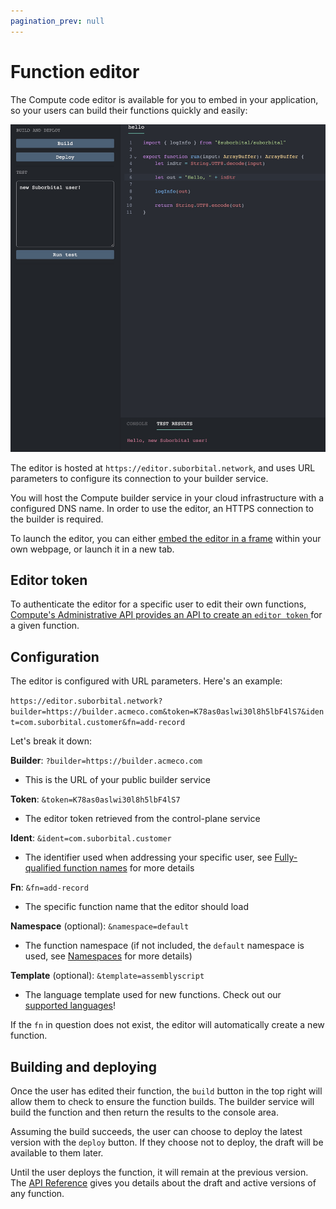 ```yaml
---
pagination_prev: null
---
```


# Function editor

The Compute code editor is available for you to embed in your application, 
so your users can build their functions quickly and easily:

![Compute editor containing a 'Hello' function](../../assets/editor-screen.png)

The editor is hosted at `https://editor.suborbital.network`, and uses URL parameters to configure its connection to your builder service.

You will host the Compute builder service in your cloud infrastructure with a configured DNS name. In order to use the editor, an HTTPS connection to the builder is required.

To launch the editor, you can either [embed the editor in a frame](https://developer.mozilla.org/en-US/docs/Web/HTML/Element/iframe) within your own webpage, or launch it in a new tab.

## Editor token

To authenticate the editor for a specific user to edit their own functions, 
[Compute's Administrative API provides an API to create an `editor token` ](https://suborbital-compute.readme.io/reference/gettoken)
for a 
given function.

## Configuration

The editor is configured with URL parameters. Here's an example:

`https://editor.suborbital.network?builder=https://builder.acmeco.com&token=K78as0aslwi30l8h5lbF4lS7&ident=com.suborbital.customer&fn=add-record`

Let's break it down:

**Builder**: `?builder=https://builder.acmeco.com`

* This is the URL of your public builder service

**Token**: `&token=K78as0aslwi30l8h5lbF4lS7`

* The editor token retrieved from the control-plane service

**Ident**: `&ident=com.suborbital.customer`

* The identifier used when addressing your specific user, see 
  [Fully-qualified function names](./fully-qualified-function-names.md) for 
  more details

**Fn**: `&fn=add-record`

* The specific function name that the editor should load

**Namespace** (optional): `&namespace=default`

* The function namespace (if not included, the `default` namespace is used, see [Namespaces](docs/compute/customizing-functions/namespaces.md) for more details)

**Template** (optional): `&template=assemblyscript`

* The language template used for new functions. Check out our [supported 
  languages](../../reactr/language-support.md)!

If the `fn` in question does not exist, the editor will automatically create a new function.

## Building and deploying

Once the user has edited their function, the `build` button in the top right 
will allow them to check to ensure the function builds. The builder service will build the function and then return the results to the console area.

Assuming the build succeeds, the user can choose to deploy the latest 
version with the `deploy` button. If they choose not to deploy, the draft will be available to them later.

Until the user deploys the function, it will remain at the previous 
version. 
The [API Reference](https://suborbital-compute.readme.io/reference/api-reference) gives you details about the draft and active versions of any function.
